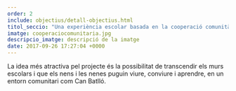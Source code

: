 ```yaml
---
order: 2
include: objectius/detall-objectius.html
titol_seccio: "Una experiència escolar basada en la cooperació comunitària"
imatge: cooperaciocomunitaria.jpg
descripcio_imatge: descripció de la imatge
date: 2017-09-26 17:27:04 +0000
---
```

La idea més atractiva pel projecte és la possibilitat de transcendir els murs escolars i que els nens i les nenes puguin viure, conviure i aprendre, en un entorn comunitari com Can Batlló.
